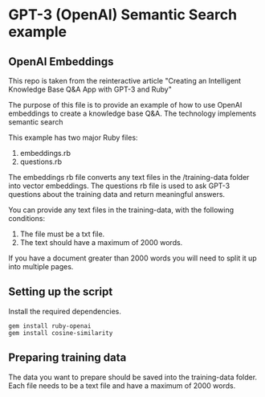 # GPT-3 (OpenAI) Semantic Search example
## OpenAI Embeddings

This repo is taken from the reinteractive article 
"Creating an Intelligent Knowledge Base Q&A App with GPT-3 and Ruby"

The purpose of this file is to provide an example of how to use OpenAI embeddings to create 
a knowledge base Q&A. The technology implements semantic search 

This example has two major Ruby files:

1. embeddings.rb
2. questions.rb

The embeddings rb file converts any text files in the /training-data folder into vector embeddings.
The questions rb file is used to ask GPT-3 questions about the training data and return meaningful
answers.

You can provide any text files in the training-data, with the following conditions:

1. The file must be a txt file.
2. The text should have a maximum of 2000 words.

If you have a document greater than 2000 words you will need to split it up into multiple pages.

## Setting up the script

Install the required dependencies.

```
gem install ruby-openai
gem install cosine-similarity
```

## Preparing training data

The data you want to prepare should be saved into the training-data folder. Each file needs to be a text file and have a maximum of 2000 words.